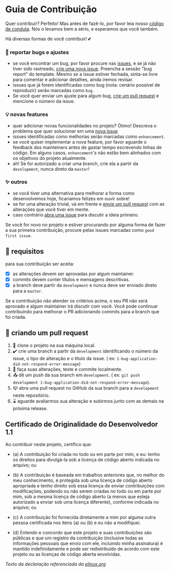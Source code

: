 # Guia de Contribuição

Quer contribuir? Perfeito! Mas antes de fazê-lo, por favor leia nosso [código de conduta](https://github.com/Anti-Coding-Coding-Club/nagini/blob/master/CODE_OF_CONDUCT.md). Nós o levamos bem a sério, e esperamos que você também.

Há diversas formas de você contribuir! 💕

### 🐞 reportar bugs e ajustes
- se você encontrar um bug, por favor procure nas [issues](https://github.com/Anti-Coding-Coding-Club/nagini/issues), e se já não tiver sido rastreado,
   [crie uma nova issue](https://github.com/Anti-Coding-Coding-Club/nagini/issues/new). Preencha a sessão "bug report" do template. Mesmo se a issue estiver fechada, sinta-se livre para comentar e adicionar detalhes, ainda iremos revisar.
- issues que já forem identificadas como bug (nota: cenário possível de reproduzir) serão marcadas como `bug`.
- Se você quer enviar um ajuste para algum bug, [crie um pull request](#criando-um-pull-request) e mencione o número da issue.

### 💡 novas features
- quer adicionar novas funcionalidades no projeto? Ótimo! Descreva o problema que quer solucionar em uma [nova issue](https://github.com/Anti-Coding-Coding-Club/nagini/issues/new)
- issues identificadas como melhorias serão marcadas como `enhancement`.
- se você quiser implementar a nova feature, por favor aguarde o feedback dos mainteiners antes de gastar tempo escrevendo linhas de código. Em alguns casos, `enhancement`'s não estão bem alinhados com os objetivos do projeto atualmente.
- ah! Se for autorizado a criar uma branch, crie ela a partir da `development`, nunca direto da `master`!

### ✨ outros
- se você tiver uma alternativa para melhorar a forma como desenvolvemos hoje, ficariamos felizes em ouvir sobre!
- se for uma alteração trivial, vá em frente e [envie um pull request](#criando-um-pull-request) com as alterações que você tiver em mente.
- caso contrário [abra uma issue](https://github.com/Anti-Coding-Coding-Club/nagini/issues/new) para discutir a ideia primeiro.

Se você for novo no projeto e estiver procurando por alguma forma de fazer a sua primeira contribuição, procure pelas issues marcadas como `good first issue`.

## 📌 requisitos

para sua contribuição ser aceita:

- [x] as alterações devem ser aprovadas por algum maintainer.
- [x] commits devem conter títulos e mensagens descritivas.
- [x] a branch deve partir da `development` e nunca deve ser enviado direto para a `master`.

Se a contribuição não atender os critérios acima, o seu PR não será aprovado e algum maintainer irá discutir com você. Você pode continuar contribuindo para melhorar o PR adicionando commits para a branch que foi criada.

## 🧪 criando um pull request

1.  🔗 clone o projeto na sua máquina local.
2.  ✔️ crie uma branch a partir da `development` identificando o número da issue, o tipo de alteração e o titulo da issue. ( ex: `1-bug-application-did-not-respond-error-message`)
3.  🔮 faça suas alterações, teste e commite localmente.
4.  📤 dê um push da sua branch em `development`. ( ex: `git push development 1-bug-application-did-not-respond-error-message`).
5.  📪 abra uma pull request no GitHub da sua branch para a `development` neste repositório.
6.  ⌛️ aguarde avaliarmos sua alteração e subirmos junto com as demais na próxima release.

## Certificado de Originalidade do Desenvolvedor 1.1

Ao contribuir neste projeto, certifico que:

- (a) A contribuição foi criada no todo ou em parte por mim, e eu: tenho os direitos para divulgá-la sob a licença de código aberto indicada no arquivo; ou

- (b) A contribuição é baseada em trabalhos anteriores que, no melhor do meu conhecimento, é protegida sob uma licença de código aberto apropriada e tenho direito sob essa licença de enviar contribuições com modificações, podendo ou não serem criadas no todo ou em parte por mim, sob a mesma licença de código aberto (a menos que esteja autorizado a enviar sob uma licença diferente), conforme indicada no arquivo; ou

- (c) A contribuição foi fornecida diretamente a mim por alguma outra pessoa certificada nos itens (a) ou (b) e eu não a modifiquei.

- (d) Entendo e concordo que este projeto e suas contribuições são públicas e que um registro da contribuição (inclusive todas as informações pessoais que envio com ele, incluindo minha assinatura) é mantido indefinidamente e pode ser redistribuído de acordo com este projeto ou as licenças de código aberta envolvidas.

*Texto da declaração referenciada da [elinux.org](http://elinux.org/Developer_Certificate_Of_Origin)*
